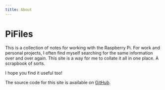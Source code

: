 ```yaml
---
title: About
---
```


# PiFiles

This is a collection of notes for working with the Raspberry Pi. For work and personal projects, I often find myself searching for the same information over and over again. This site is a way for me to collate it all in one place. A scrapbook of sorts.

I hope you find it useful too!

The source code for this site is available on [GitHub](https://github.com/mikeesto/pifiles).
